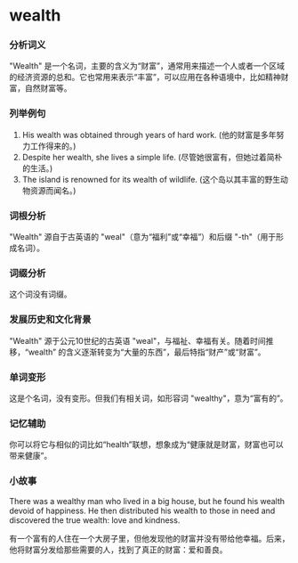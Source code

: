 # wealth

### 分析词义

  

"Wealth" 是一个名词，主要的含义为“财富”，通常用来描述一个人或者一个区域的经济资源的总和。它也常用来表示“丰富”，可以应用在各种语境中，比如精神财富，自然财富等。

  

### 列举例句

  

1.  His wealth was obtained through years of hard work. (他的财富是多年努力工作得来的。)
2.  Despite her wealth, she lives a simple life. (尽管她很富有，但她过着简朴的生活。)
3.  The island is renowned for its wealth of wildlife. (这个岛以其丰富的野生动物资源而闻名。)

  

### 词根分析

  

"Wealth" 源自于古英语的 "weal"（意为“福利”或“幸福”）和后缀 "-th"（用于形成名词）。

  

### 词缀分析

  

这个词没有词缀。

  

### 发展历史和文化背景

  

"Wealth" 源于公元10世纪的古英语 "weal"，与福祉、幸福有关。随着时间推移，“wealth” 的含义逐渐转变为“大量的东西”，最后特指“财产”或“财富”。

  

### 单词变形

  

这是个名词，没有变形。但我们有相关词，如形容词 "wealthy"，意为“富有的”。

  

### 记忆辅助

  

你可以将它与相似的词比如“health”联想，想象成为“健康就是财富，财富也可以带来健康”。

  

### 小故事

  

There was a wealthy man who lived in a big house, but he found his wealth devoid of happiness. He then distributed his wealth to those in need and discovered the true wealth: love and kindness.

  

有一个富有的人住在一个大房子里，但他发现他的财富并没有带给他幸福。后来，他将财富分发给那些需要的人，找到了真正的财富：爱和善良。
